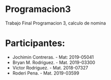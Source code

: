 # Programacion3
Trabajo Final Programacion 3, calculo de nomina

# Participantes:
  - Jochimin Contreras. - Mat: 2019-05041
  - Bryan M. Rodriguez. - Mat. 2019-03300
  - Victor Rodriguez.   - Mat. 2018-07327
  - Roderi Pena.        - Mat. 2019-03599
